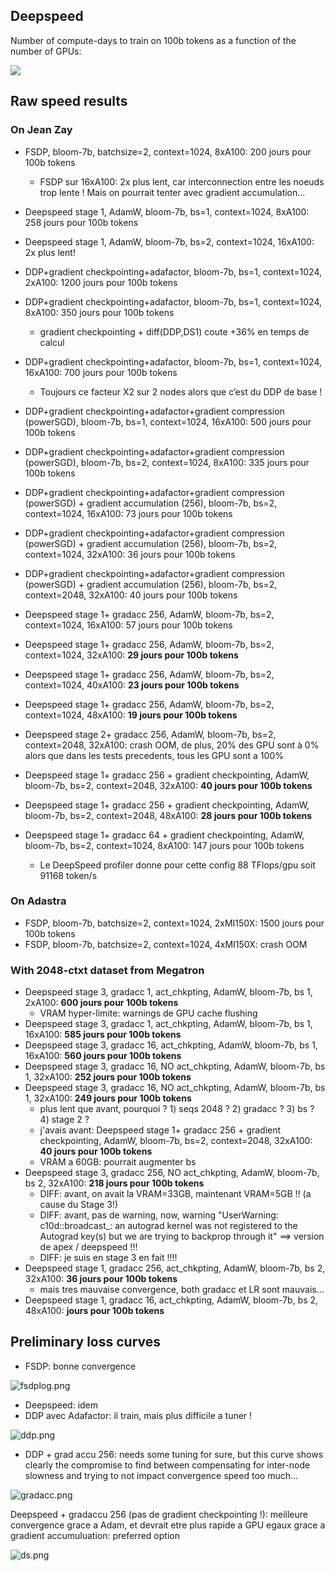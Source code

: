 ## Deepspeed

Number of compute-days to train on 100b tokens as a function of the number of GPUs:

![](imgs/gpu.png)

## Raw speed results

### On Jean Zay

- FSDP, bloom-7b, batchsize=2, context=1024, 8xA100: 200 jours pour 100b tokens
    - FSDP sur 16xA100: 2x plus lent, car interconnection entre les noeuds trop lente ! Mais on pourrait tenter avec gradient accumulation…

- Deepspeed stage 1, AdamW, bloom-7b, bs=1, context=1024, 8xA100: 258 jours pour 100b tokens
- Deepspeed stage 1, AdamW, bloom-7b, bs=2, context=1024, 16xA100:  2x plus lent!

- DDP+gradient checkpointing+adafactor, bloom-7b, bs=1, context=1024, 2xA100: 1200 jours pour 100b tokens
- DDP+gradient checkpointing+adafactor, bloom-7b, bs=1, context=1024, 8xA100: 350 jours pour 100b tokens
    - gradient checkpointing + diff(DDP,DS1) coute +36% en temps de calcul
- DDP+gradient checkpointing+adafactor, bloom-7b, bs=1, context=1024, 16xA100: 700 jours pour 100b tokens
    - Toujours ce facteur X2 sur 2 nodes alors que c’est du DDP de base !
- DDP+gradient checkpointing+adafactor+gradient compression (powerSGD), bloom-7b, bs=1, context=1024, 16xA100: 500 jours pour 100b tokens
- DDP+gradient checkpointing+adafactor+gradient compression (powerSGD), bloom-7b, bs=2, context=1024, 8xA100: 335 jours pour 100b tokens
- DDP+gradient checkpointing+adafactor+gradient compression (powerSGD) + gradient accumulation (256), bloom-7b, bs=2, context=1024, 16xA100:  73 jours pour 100b tokens
- DDP+gradient checkpointing+adafactor+gradient compression (powerSGD) + gradient accumulation (256), bloom-7b, bs=2, context=1024, 32xA100: 36 jours pour 100b tokens
- DDP+gradient checkpointing+adafactor+gradient compression (powerSGD) + gradient accumulation (256), bloom-7b, bs=2, context=2048, 32xA100: 40 jours pour 100b tokens

- Deepspeed stage 1+ gradacc 256, AdamW, bloom-7b, bs=2, context=1024, 16xA100:  57 jours pour 100b tokens
- Deepspeed stage 1+ gradacc 256, AdamW, bloom-7b, bs=2, context=1024, 32xA100:  **29 jours pour 100b tokens**
- Deepspeed stage 1+ gradacc 256, AdamW, bloom-7b, bs=2, context=1024, 40xA100:  **23 jours pour 100b tokens**
- Deepspeed stage 1+ gradacc 256, AdamW, bloom-7b, bs=2, context=1024, 48xA100:  **19 jours pour 100b tokens**
- Deepspeed stage 2+ gradacc 256, AdamW, bloom-7b, bs=2, context=2048, 32xA100: crash OOM, de plus, 20% des GPU sont à 0% alors que dans les tests precedents, tous les GPU sont a 100%
- Deepspeed stage 1+ gradacc 256 + gradient checkpointing, AdamW, bloom-7b, bs=2, context=2048, 32xA100: **40 jours pour 100b tokens**
- Deepspeed stage 1+ gradacc 256 + gradient checkpointing, AdamW, bloom-7b, bs=2, context=2048, 48xA100: **28 jours pour 100b tokens**
- Deepspeed stage 1+ gradacc 64 + gradient checkpointing, AdamW, bloom-7b, bs=2, context=1024, 8xA100: 147 jours pour 100b tokens
    - Le DeepSpeed profiler donne pour cette config 88 TFlops/gpu soit 91168 token/s

### On Adastra

- FSDP, bloom-7b, batchsize=2, context=1024, 2xMI150X: 1500 jours pour 100b tokens
- FSDP, bloom-7b, batchsize=2, context=1024, 4xMI150X: crash OOM

### With 2048-ctxt dataset from Megatron

- Deepspeed stage 3, gradacc 1, act_chkpting, AdamW, bloom-7b, bs 1, 2xA100:  **600 jours pour 100b tokens**
    - VRAM hyper-limite: warnings de GPU cache flushing
- Deepspeed stage 3, gradacc 1, act_chkpting, AdamW, bloom-7b, bs 1, 16xA100:  **585 jours pour 100b tokens**
- Deepspeed stage 3, gradacc 16, act_chkpting, AdamW, bloom-7b, bs 1, 16xA100:  **560 jours pour 100b tokens**
- Deepspeed stage 3, gradacc 16, NO act_chkpting, AdamW, bloom-7b, bs 1, 32xA100:  **252 jours pour 100b tokens**
- Deepspeed stage 3, gradacc 16, NO act_chkpting, AdamW, bloom-7b, bs 1, 32xA100:  **249 jours pour 100b tokens**
    - plus lent que avant, pourquoi ? 1) seqs 2048 ? 2) gradacc ? 3) bs ? 4) stage 2 ?
    - j'avais avant: Deepspeed stage 1+ gradacc 256 + gradient checkpointing, AdamW, bloom-7b, bs=2, context=2048, 32xA100: **40 jours pour 100b tokens**
    - VRAM a 60GB: pourrait augmenter bs
- Deepspeed stage 3, gradacc 256, NO act_chkpting, AdamW, bloom-7b, bs 2, 32xA100:  **218 jours pour 100b tokens**
    - DIFF: avant, on avait la VRAM=33GB, maintenant VRAM=5GB !! (a cause du Stage 3!)
    - DIFF: avant, pas de warning, now, warning "UserWarning: c10d::broadcast_: an autograd kernel was not registered to the Autograd key(s) but we are trying to backprop through it" ==> version de apex / deepspeed !!!
    - DIFF: je suis en stage 3 en fait !!!!
- Deepspeed stage 1, gradacc 256, act_chkpting, AdamW, bloom-7b, bs 2, 32xA100:  **36 jours pour 100b tokens**
    - mais tres mauvaise convergence, both gradacc et LR sont mauvais...
- Deepspeed stage 1, gradacc 16, act_chkpting, AdamW, bloom-7b, bs 2, 48xA100:  **jours pour 100b tokens**

## Preliminary loss curves

- FSDP: bonne convergence

![fsdplog.png](imgs/fsdplog.png)

- Deepspeed: idem
- DDP avec Adafactor: il train, mais plus difficile a tuner !

![ddp.png](imgs/ddp.png)

- DDP + grad accu 256: needs some tuning for sure, but this curve shows clearly the compromise to find between compensating for inter-node slowness and trying to not impact convergence speed too much…

![gradacc.png](imgs/gradacc.png)

Deepspeed + gradaccu 256 (pas de gradient checkpointing !): meilleure convergence grace a Adam, et devrait etre plus rapide a GPU egaux grace a gradient accumuluation: preferred option

![ds.png](imgs/ds.png)

